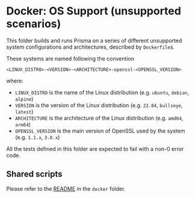 # Docker: OS Support (unsupported scenarios)

This folder builds and runs Prisma on a series of different unsupported system configurations and architectures, described by `Dockerfile`s.

These systems are named following the convention
  
```
<LINUX_DISTRO>-<VERSION>-<ARCHITECTURE>-openssl-<OPENSSL_VERSION>
```
  
where:
- `LINUX_DISTRO` is the name of the Linux distribution (e.g. `ubuntu`, `debian`, `alpine`)
- `VERSION` is the version of the Linux distribution (e.g. `22.04`, `bullseye`, `latest`)
- `ARCHITECTURE` is the architecture of the Linux distribution (e.g. `amd64`, `arm64`)
- `OPENSSL_VERSION` is the main version of OpenSSL used by the system (e.g. `1.1.x`, `3.0.x`)

All the tests defined in this folder are expected to fail with a non-0 error code.

## Shared scripts

Please refer to the [README](../docker/README.md) in the `docker` folder.

